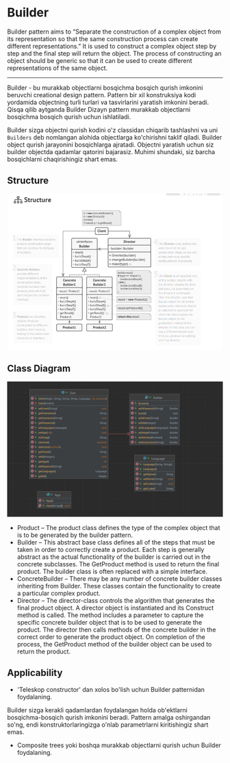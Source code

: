 # Builder 

Builder pattern aims to “Separate the construction of a complex object from its representation 
so that the same construction process can create different representations.” It is used to construct a 
complex object step by step and the final step will return the object. The process of constructing an object 
should be generic so that it can be used to create different representations of the same object.

---

Builder - bu murakkab objectlarni bosqichma bosqich qurish imkonini beruvchi creational design pattern. Pattern bir xil
konstruksiya kodi yordamida objectning turli turlari va tasvirlarini yaratish imkonini beradi. Qisqa qilib aytganda
Builder Dizayn pattern murakkab objectlarni bosqichma bosqich qurish uchun ishlatiladi.

Builder sizga objectni qurish kodini o'z classidan chiqarib tashlashni va uni `Builders` deb nomlangan alohida objectlarga
ko'chirishni taklif qiladi. Builder object qurish jarayonini bosqichlarga ajratadi. Objectni yaratish uchun siz builder
objectda qadamlar qatorini bajarasiz. Muhimi shundaki, siz barcha bosqichlarni chaqirishingiz shart emas. 


## Structure

![structure](etc/images/img_1.png)

## Class Diagram

![img](etc/images/img.png)

- Product – The product class defines the type of the complex object that is to be generated by the builder pattern.
- Builder – This abstract base class defines all of the steps that must be taken in order to correctly create a product. Each step is generally abstract as the actual functionality of the builder is carried out in the concrete subclasses. The GetProduct method is used to return the final product. The builder class is often replaced with a simple interface.
- ConcreteBuilder – There may be any number of concrete builder classes inheriting from Builder. These classes contain the functionality to create a particular complex product.
- Director – The director-class controls the algorithm that generates the final product object. A director object is instantiated and its Construct method is called. The method includes a parameter to capture the specific concrete builder object that is to be used to generate the product. The director then calls methods of the concrete builder in the correct order to generate the product object. On completion of the process, the GetProduct method of the builder object can be used to return the product.

## Applicability

- 'Teleskop constructor' dan xolos bo'lish uchun Builder patternidan foydalaning.

Builder sizga kerakli qadamlardan foydalangan holda ob'ektlarni bosqichma-bosqich qurish imkonini beradi. 
Pattern amalga oshirgandan so'ng, endi konstruktorlaringizga o'nlab parametrlarni kiritishingiz shart emas.

- Composite trees yoki boshqa murakkab objectlarni qurish uchun Builder foydalaning.


